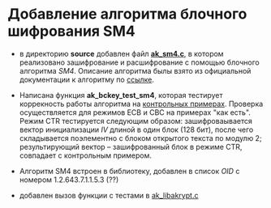 # Добавление алгоритма блочного шифрования SM4

- в директорию **source** добавлен файл [**ak_sm4.c**](source/ak_sm4.c), 
  в котором реализовано зашифрование и расшифрование с помощью 
  блочного алгоритма *SM4*. Описание алгоритма былы взято из официальной
  документации к алгоритму по [ссылке](https://tools.ietf.org/id/draft-crypto-sm4-00.html).
  
- Написана функция **ak_bckey_test_sm4**, которая тестирует коррекность работы алгоритма на [контрольных примерах](https://tools.ietf.org/id/draft-ribose-cfrg-sm4-09.html#rfc.appendix.A.2). Проверка осуществляется для режимов ECB и CBC на примерах "как есть". Режим CTR тестируется следующим образом: зашифроваывается вектор инициализации *IV* длиной в один блок (128 бит), после чего складывается поэлементно с блоком открытого текста по модулю 2; результирующий вектор – зашифрованный блок в режиме CTR, совпадает с контрольным примером.

- Алгоритм SM4 встроен в библиотеку, добавлен в список *OID* с номером 1.2.643.7.1.1.5.3 (??)
  
- добавлен вызов функции с тестами в [ak_libakrypt.c](source/ak_libakrypt.c)

